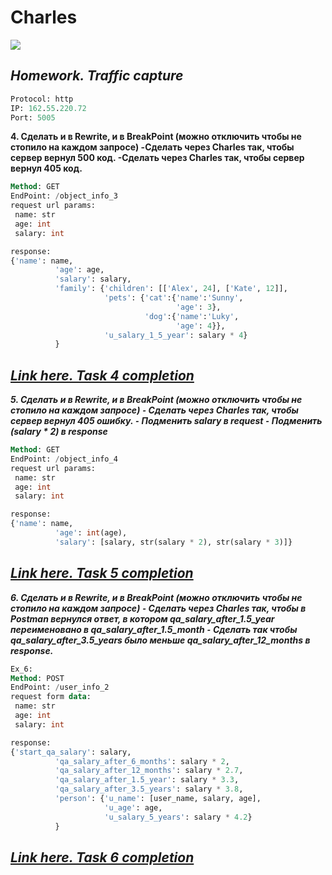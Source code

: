 # Charles
![](https://cdn-laravel.vapor.cloud/image/nstack/translate_values/charles_IPjFgz7Fvv.png)
## _Homework. Traffic capture_

```sql
Protocol: http
IP: 162.55.220.72
Port: 5005
```

**4. Сделать и в Rewrite, и в BreakPoint (можно отключить чтобы не стопило на каждом запросе)
-Сделать через Charles так, чтобы сервер вернул 500 код.
-Сделать через Charles так, чтобы сервер вернул 405 код.**

```sql
Method: GET
EndPoint: /object_info_3
request url params: 
 name: str
 age: int
 salary: int

response: 
{'name': name,
          'age': age,
          'salary': salary,
          'family': {'children': [['Alex', 24], ['Kate', 12]],
                     'pets': {'cat':{'name':'Sunny',
                                     'age': 3},
                              'dog':{'name':'Luky',
                                     'age': 4}},
                     'u_salary_1_5_year': salary * 4}
          }
```
## ***[Link here. Task 4 completion](https://drive.google.com/file/d/1gHcipFlkGOvFiHbhBbyZN0ky-QgMcstL/view?usp=sharing)***


***5. Сделать и в Rewrite, и в BreakPoint (можно отключить чтобы не стопило на каждом запросе)
 ⁃ Сделать через Charles так, чтобы сервер вернул 405 ошибку.
 ⁃ Подменить salary в request
 ⁃ Подменить (salary * 2) в response***

```sql
Method: GET
EndPoint: /object_info_4
request url params: 
 name: str
 age: int
 salary: int

response: 
{'name': name,
          'age': int(age),
          'salary': [salary, str(salary * 2), str(salary * 3)]}
```
## ***[Link here. Task 5 completion](https://drive.google.com/file/d/186LPg67Ajh-nA6O7uNxmoMeOg0CMdRgN/view?usp=sharing)***

***6. Сделать и в Rewrite, и в BreakPoint (можно отключить чтобы не стопило на каждом запросе)
 ⁃ Сделать через Charles так, чтобы в Postman вернулся ответ, в котором qa_salary_after_1.5_year переименовано в qa_salary_after_1.5_month
 ⁃ Сделать так чтобы qa_salary_after_3.5_years было меньше qa_salary_after_12_months в response.***

```sql
Ex_6:
Method: POST
EndPoint: /user_info_2
request form data: 
 name: str
 age: int
 salary: int

response: 
{'start_qa_salary': salary,
          'qa_salary_after_6_months': salary * 2,
          'qa_salary_after_12_months': salary * 2.7,
          'qa_salary_after_1.5_year': salary * 3.3,
          'qa_salary_after_3.5_years': salary * 3.8,
          'person': {'u_name': [user_name, salary, age],
                     'u_age': age,
                     'u_salary_5_years': salary * 4.2}
          }

```
## ***[Link here. Task 6 completion](https://drive.google.com/file/d/1Y8dfaDjO5kj7myOzoMGDDOPDaKwYW7K_/view?usp=sharing)***
























